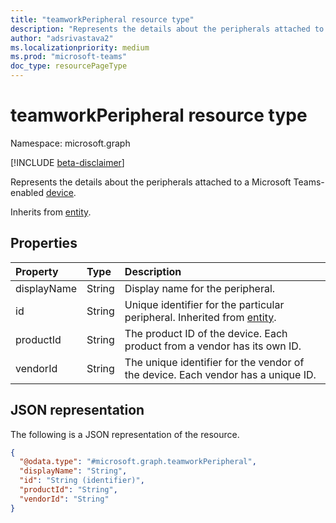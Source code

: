 ```yaml
---
title: "teamworkPeripheral resource type"
description: "Represents the details about the peripherals attached to a Microsoft Teams-enabled device."
author: "adsrivastava2"
ms.localizationpriority: medium
ms.prod: "microsoft-teams"
doc_type: resourcePageType
---
```


# teamworkPeripheral resource type

Namespace: microsoft.graph

[!INCLUDE [beta-disclaimer](../../includes/beta-disclaimer.md)]

Represents the details about the peripherals attached to a Microsoft Teams-enabled [device](../resources/teamworkdevice.md).

Inherits from [entity](../resources/entity.md).

## Properties
|Property|Type|Description|
|:---|:---|:---|
|displayName|String|Display name for the peripheral.|
|id|String|Unique identifier for the particular peripheral. Inherited from [entity](../resources/entity.md).|
|productId|String|The product ID of the device. Each product from a vendor has its own ID.|
|vendorId|String|The unique identifier for the vendor of the device. Each vendor has a unique ID.|


## JSON representation
The following is a JSON representation of the resource.
<!-- {
  "blockType": "resource",
  "keyProperty": "id",
  "@odata.type": "microsoft.graph.teamworkPeripheral",
  "baseType": "microsoft.graph.entity",
  "openType": false
}
-->
``` json
{
  "@odata.type": "#microsoft.graph.teamworkPeripheral",
  "displayName": "String",
  "id": "String (identifier)",
  "productId": "String",
  "vendorId": "String"
}
```

